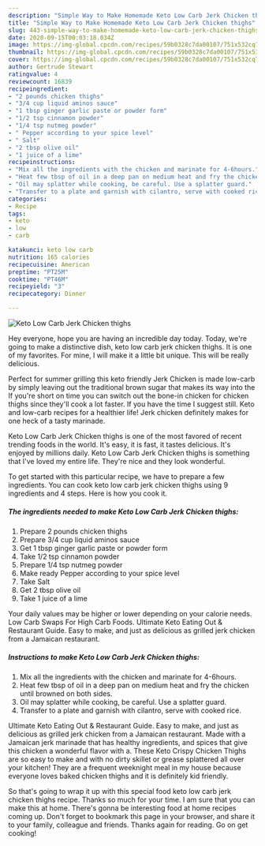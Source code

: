 ```yaml
---
description: "Simple Way to Make Homemade Keto Low Carb Jerk Chicken thighs"
title: "Simple Way to Make Homemade Keto Low Carb Jerk Chicken thighs"
slug: 443-simple-way-to-make-homemade-keto-low-carb-jerk-chicken-thighs
date: 2020-09-15T00:03:18.034Z
image: https://img-global.cpcdn.com/recipes/59b0328c7da00107/751x532cq70/keto-low-carb-jerk-chicken-thighs-recipe-main-photo.jpg
thumbnail: https://img-global.cpcdn.com/recipes/59b0328c7da00107/751x532cq70/keto-low-carb-jerk-chicken-thighs-recipe-main-photo.jpg
cover: https://img-global.cpcdn.com/recipes/59b0328c7da00107/751x532cq70/keto-low-carb-jerk-chicken-thighs-recipe-main-photo.jpg
author: Gertrude Stewart
ratingvalue: 4
reviewcount: 16839
recipeingredient:
- "2 pounds chicken thighs"
- "3/4 cup liquid aminos sauce"
- "1 tbsp ginger garlic paste or powder form"
- "1/2 tsp cinnamon powder"
- "1/4 tsp nutmeg powder"
- " Pepper according to your spice level"
- " Salt"
- "2 tbsp olive oil"
- "1 juice of a lime"
recipeinstructions:
- "Mix all the ingredients with the chicken and marinate for 4-6hours."
- "Heat few tbsp of oil in a deep pan on medium heat and fry the chicken until browned on both sides."
- "Oil may splatter while cooking, be careful. Use a splatter guard."
- "Transfer to a plate and garnish with cilantro, serve with cooked rice."
categories:
- Recipe
tags:
- keto
- low
- carb

katakunci: keto low carb 
nutrition: 165 calories
recipecuisine: American
preptime: "PT25M"
cooktime: "PT46M"
recipeyield: "3"
recipecategory: Dinner

---
```



![Keto Low Carb Jerk Chicken thighs](https://img-global.cpcdn.com/recipes/59b0328c7da00107/751x532cq70/keto-low-carb-jerk-chicken-thighs-recipe-main-photo.jpg)

Hey everyone, hope you are having an incredible day today. Today, we're going to make a distinctive dish, keto low carb jerk chicken thighs. It is one of my favorites. For mine, I will make it a little bit unique. This will be really delicious.

Perfect for summer grilling this keto friendly Jerk Chicken is made low-carb by simply leaving out the traditional brown sugar that makes its way into the If you&#39;re short on time you can switch out the bone-in chicken for chicken thighs since they&#39;ll cook a lot faster. If you have the time I suggest still. Keto and low-carb recipes for a healthier life! Jerk chicken definitely makes for one heck of a tasty marinade.

Keto Low Carb Jerk Chicken thighs is one of the most favored of recent trending foods in the world. It's easy, it is fast, it tastes delicious. It's enjoyed by millions daily. Keto Low Carb Jerk Chicken thighs is something that I've loved my entire life. They're nice and they look wonderful.


To get started with this particular recipe, we have to prepare a few ingredients. You can cook keto low carb jerk chicken thighs using 9 ingredients and 4 steps. Here is how you cook it.

<!--inarticleads1-->

##### The ingredients needed to make Keto Low Carb Jerk Chicken thighs:

1. Prepare 2 pounds chicken thighs
1. Prepare 3/4 cup liquid aminos sauce
1. Get 1 tbsp ginger garlic paste or powder form
1. Take 1/2 tsp cinnamon powder
1. Prepare 1/4 tsp nutmeg powder
1. Make ready  Pepper according to your spice level
1. Take  Salt
1. Get 2 tbsp olive oil
1. Take 1 juice of a lime


Your daily values may be higher or lower depending on your calorie needs. Low Carb Swaps For High Carb Foods. Ultimate Keto Eating Out &amp; Restaurant Guide. Easy to make, and just as delicious as grilled jerk chicken from a Jamaican restaurant. 

<!--inarticleads2-->

##### Instructions to make Keto Low Carb Jerk Chicken thighs:

1. Mix all the ingredients with the chicken and marinate for 4-6hours.
1. Heat few tbsp of oil in a deep pan on medium heat and fry the chicken until browned on both sides.
1. Oil may splatter while cooking, be careful. Use a splatter guard.
1. Transfer to a plate and garnish with cilantro, serve with cooked rice.


Ultimate Keto Eating Out &amp; Restaurant Guide. Easy to make, and just as delicious as grilled jerk chicken from a Jamaican restaurant. Made with a Jamaican jerk marinade that has healthy ingredients, and spices that give this chicken a wonderful flavor with a. These Keto Crispy Chicken Thighs are so easy to make and with no dirty skillet or grease splattered all over your kitchen! They are a frequent weeknight meal in my house because everyone loves baked chicken thighs and it is definitely kid friendly. 

So that's going to wrap it up with this special food keto low carb jerk chicken thighs recipe. Thanks so much for your time. I am sure that you can make this at home. There's gonna be interesting food at home recipes coming up. Don't forget to bookmark this page in your browser, and share it to your family, colleague and friends. Thanks again for reading. Go on get cooking!
